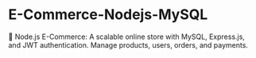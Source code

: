 # E-Commerce-Nodejs-MySQL
🛒 Node.js E-Commerce: A scalable online store with MySQL, Express.js, and JWT authentication. Manage products, users, orders, and payments.
